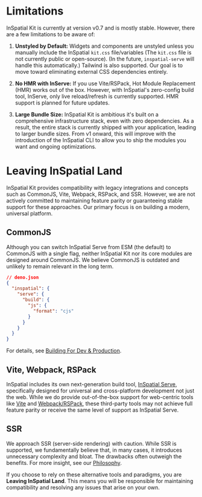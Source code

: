 # Limitations

InSpatial Kit is currently at version v0.7 and is mostly stable. However, there are a few limitations to be aware of:

1. **Unstyled by Default:** Widgets and components are unstyled unless you manually include the InSpatial `kit.css` file/variables (The `kit.css` file is not currently public or open-source). (In the future, `inspatial-serve` will handle this automatically.) Tailwind is also supported. Our goal is to move toward eliminating external CSS dependencies entirely.

2. **No HMR with InServe:** If you use Vite/RSPack, Hot Module Replacement (HMR) works out of the box. However, with InSpatial's zero-config build tool, InServe, only live reload/refresh is currently supported. HMR support is planned for future updates.

3. **Large Bundle Size:** InSpatial Kit is ambitious it's built on a comprehensive infrastructure stack, even with zero dependencies. As a result, the entire stack is currently shipped with your application, leading to larger bundle sizes. From v1 onward, this will improve with the introduction of the InSpatial CLI to allow you to ship the modules you want and ongoing optimizations.

# Leaving InSpatial Land

InSpatial Kit provides compatibility with legacy integrations and concepts such as CommonJS, Vite, Webpack, RSPack, and SSR. However, we are not actively committed to maintaining feature parity or guaranteeing stable support for these approaches. Our primary focus is on building a modern, universal platform.

## CommonJS

Although you can switch InSpatial Serve from ESM (the default) to CommonJS with a single flag, neither InSpatial Kit nor its core modules are designed around CommonJS. We believe CommonJS is outdated and unlikely to remain relevant in the long term.

```json
// deno.json
{
  "inspatial": {
    "serve": {
      "build": {
        "js": {
          "format": "cjs"
        }
      }
    }
  }
}
```

For details, see [Building For Dev & Production](../7.%20building-dev-production🟢/introduction.md).

## Vite, Webpack, RSPack

InSpatial includes its own next-generation build tool, [InSpatial Serve](../7.%20building-dev-production🟢/in-serve.md), specifically designed for universal and cross-platform development not just the web. While we do provide out-of-the-box support for web-centric tools like [Vite](../7.%20building-dev-production🟢/in-vite.md) and [Webpack/RSPack](../7.%20building-dev-production🟢/in-pack.md), these third-party tools may not achieve full feature parity or receive the same level of support as InSpatial Serve.

## SSR

We approach SSR (server-side rendering) with caution. While SSR is supported, we fundamentally believe that, in many cases, it introduces unnecessary complexity and bloat. The drawbacks often outweigh the benefits. For more insight, see our [Philosophy](./philosophy.md).

If you choose to rely on these alternative tools and paradigms, you are **Leaving InSpatial Land**. This means you will be responsible for maintaining compatibility and resolving any issues that arise on your own.
